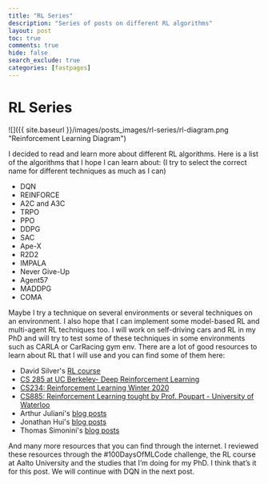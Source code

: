 ```yaml
---
title: "RL Series"
description: "Series of posts on different RL algorithms"
layout: post
toc: true
comments: true
hide: false
search_exclude: true
categories: [fastpages]
---
```



# RL Series

![]({{ site.baseurl }}/images/posts_images/rl-series/rl-diagram.png "Reinforcement Learning Diagram")


I decided to read and learn more about different RL algorithms. Here is a list of the algorithms that I hope I can learn about: (I try to select the correct name for different techniques as much as I can)

- DQN
- REINFORCE
- A2C and A3C
- TRPO
- PPO
- DDPG
- SAC
- Ape-X
- R2D2
- IMPALA
- Never Give-Up
- Agent57
- MADDPG
- COMA
  
Maybe I try a technique on several environments or several techniques on an environment. I also hope that I can implement some model-based RL and multi-agent RL techniques too. I will work on self-driving cars and RL in my PhD and will try to test some of these techniques in some environments such as CARLA or CarRacing gym env.
There are a lot of good resources to learn about RL that I will use and you can find some of them here:

- David Silver's [RL course](https://www.youtube.com/watch?list=PLzuuYNsE1EZAXYR4FJ75jcJseBmo4KQ9-&v=2pWv7GOvuf0)
- [CS 285 at UC Berkeley- Deep Reinforcement Learning](http://rail.eecs.berkeley.edu/deeprlcourse/)
- [CS234: Reinforcement Learning Winter 2020](http://web.stanford.edu/class/cs234/index.html)
- [CS885: Reinforcement Learning tought by Prof. Poupart - University of Waterloo](https://www.youtube.com/watch?list=PLdAoL1zKcqTXFJniO3Tqqn6xMBBL07EDc&v=xoxz-OmcL1Q)
- Arthur Juliani's [blog posts](https://medium.com/@awjuliani)
- Jonathan Hui's [blog posts](https://medium.com/@jonathan_hui/rl-deep-reinforcement-learning-series-833319a95530)
- Thomas Simonini's [blog posts](https://simoninithomas.github.io/Deep_reinforcement_learning_Course/)
  
And many more resources that you can find through the internet.
I reviewed these resources through the #100DaysOfMLCode challenge, the RL course at Aalto University and the studies that I’m doing for my PhD. I think that’s it for this post. We will continue with DQN in the next post.